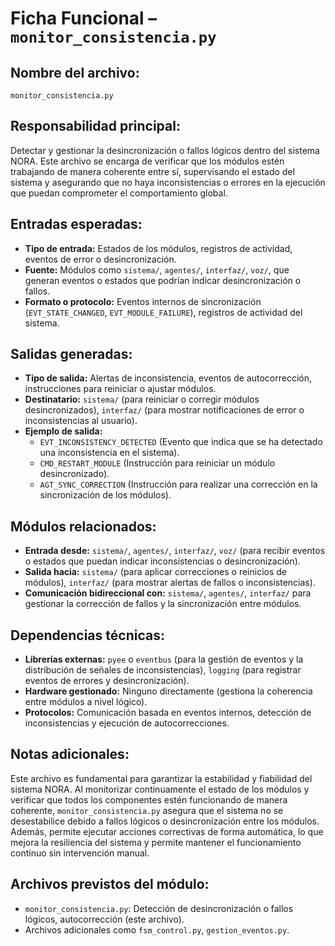 # Ficha Funcional – `monitor_consistencia.py`

## Nombre del archivo:
`monitor_consistencia.py`

## Responsabilidad principal:
Detectar y gestionar la desincronización o fallos lógicos dentro del sistema NORA. Este archivo se encarga de verificar que los módulos estén trabajando de manera coherente entre sí, supervisando el estado del sistema y asegurando que no haya inconsistencias o errores en la ejecución que puedan comprometer el comportamiento global.

## Entradas esperadas:
- **Tipo de entrada:** Estados de los módulos, registros de actividad, eventos de error o desincronización.
- **Fuente:** Módulos como `sistema/`, `agentes/`, `interfaz/`, `voz/`, que generan eventos o estados que podrían indicar desincronización o fallos.
- **Formato o protocolo:** Eventos internos de sincronización (`EVT_STATE_CHANGED`, `EVT_MODULE_FAILURE`), registros de actividad del sistema.

## Salidas generadas:
- **Tipo de salida:** Alertas de inconsistencia, eventos de autocorrección, instrucciones para reiniciar o ajustar módulos.
- **Destinatario:** `sistema/` (para reiniciar o corregir módulos desincronizados), `interfaz/` (para mostrar notificaciones de error o inconsistencias al usuario).
- **Ejemplo de salida:**
  - `EVT_INCONSISTENCY_DETECTED` (Evento que indica que se ha detectado una inconsistencia en el sistema).
  - `CMD_RESTART_MODULE` (Instrucción para reiniciar un módulo desincronizado).
  - `AGT_SYNC_CORRECTION` (Instrucción para realizar una corrección en la sincronización de los módulos).

## Módulos relacionados:
- **Entrada desde:** `sistema/`, `agentes/`, `interfaz/`, `voz/` (para recibir eventos o estados que puedan indicar inconsistencias o desincronización).
- **Salida hacia:** `sistema/` (para aplicar correcciones o reinicios de módulos), `interfaz/` (para mostrar alertas de fallos o inconsistencias).
- **Comunicación bidireccional con:** `sistema/`, `agentes/`, `interfaz/` para gestionar la corrección de fallos y la sincronización entre módulos.

## Dependencias técnicas:
- **Librerías externas:** `pyee` o `eventbus` (para la gestión de eventos y la distribución de señales de inconsistencias), `logging` (para registrar eventos de errores y desincronización).
- **Hardware gestionado:** Ninguno directamente (gestiona la coherencia entre módulos a nivel lógico).
- **Protocolos:** Comunicación basada en eventos internos, detección de inconsistencias y ejecución de autocorrecciones.

## Notas adicionales:
Este archivo es fundamental para garantizar la estabilidad y fiabilidad del sistema NORA. Al monitorizar continuamente el estado de los módulos y verificar que todos los componentes estén funcionando de manera coherente, `monitor_consistencia.py` asegura que el sistema no se desestabilice debido a fallos lógicos o desincronización entre los módulos. Además, permite ejecutar acciones correctivas de forma automática, lo que mejora la resiliencia del sistema y permite mantener el funcionamiento continuo sin intervención manual.

## Archivos previstos del módulo:
- `monitor_consistencia.py`: Detección de desincronización o fallos lógicos, autocorrección (este archivo).
- Archivos adicionales como `fsm_control.py`, `gestion_eventos.py`.
